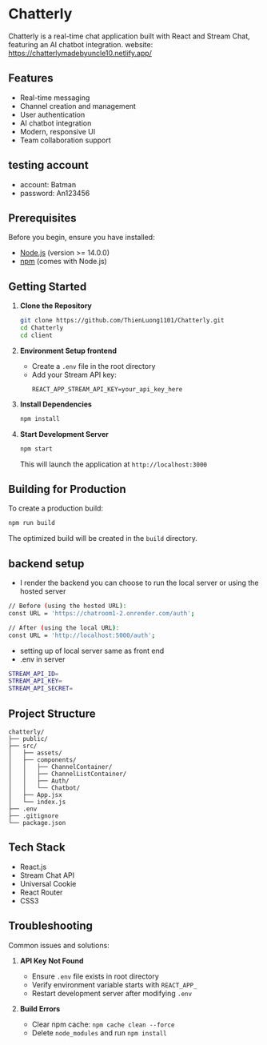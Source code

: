# Chatterly

Chatterly is a real-time chat application built with React and Stream Chat, featuring an AI chatbot integration.
website: https://chatterlymadebyuncle10.netlify.app/

## Features

- Real-time messaging
- Channel creation and management
- User authentication
- AI chatbot integration
- Modern, responsive UI
- Team collaboration support

## testing account
- account: Batman
- password: An123456

## Prerequisites

Before you begin, ensure you have installed:
- [Node.js](https://nodejs.org/) (version >= 14.0.0)
- [npm](https://www.npmjs.com/) (comes with Node.js)

## Getting Started

1. **Clone the Repository**
   ```bash
   git clone https://github.com/ThienLuong1101/Chatterly.git
   cd Chatterly
   cd client
   ```

2. **Environment Setup frontend**
   - Create a `.env` file in the root directory
   - Add your Stream API key:
     ```
     REACT_APP_STREAM_API_KEY=your_api_key_here
     ```

3. **Install Dependencies**
   ```bash
   npm install
   ```

4. **Start Development Server**
   ```bash
   npm start
   ```
   This will launch the application at `http://localhost:3000`

## Building for Production

To create a production build:
```bash
npm run build
```

The optimized build will be created in the `build` directory.


## backend setup
- I render the backend you can choose to run the local server or using the hosted server
```bash
// Before (using the hosted URL):
const URL = 'https://chatroom1-2.onrender.com/auth';

// After (using the local URL):
const URL = 'http://localhost:5000/auth';
```
- setting up of local server same as front end
- .env in server
```bash
STREAM_API_ID=
STREAM_API_KEY=
STREAM_API_SECRET=
```
## Project Structure

```
chatterly/
├── public/
├── src/
│   ├── assets/
│   ├── components/
│   │   ├── ChannelContainer/
│   │   ├── ChannelListContainer/
│   │   ├── Auth/
│   │   └── Chatbot/
│   ├── App.jsx
│   └── index.js
├── .env
├── .gitignore
└── package.json
```

## Tech Stack

- React.js
- Stream Chat API
- Universal Cookie
- React Router
- CSS3

## Troubleshooting

Common issues and solutions:

1. **API Key Not Found**
   - Ensure `.env` file exists in root directory
   - Verify environment variable starts with `REACT_APP_`
   - Restart development server after modifying `.env`

2. **Build Errors**
   - Clear npm cache: `npm cache clean --force`
   - Delete `node_modules` and run `npm install`

